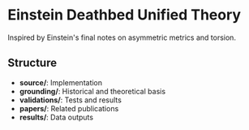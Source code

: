 # Einstein Deathbed Unified Theory

Inspired by Einstein's final notes on asymmetric metrics and torsion.

## Structure
- **source/**: Implementation
- **grounding/**: Historical and theoretical basis
- **validations/**: Tests and results
- **papers/**: Related publications
- **results/**: Data outputs 